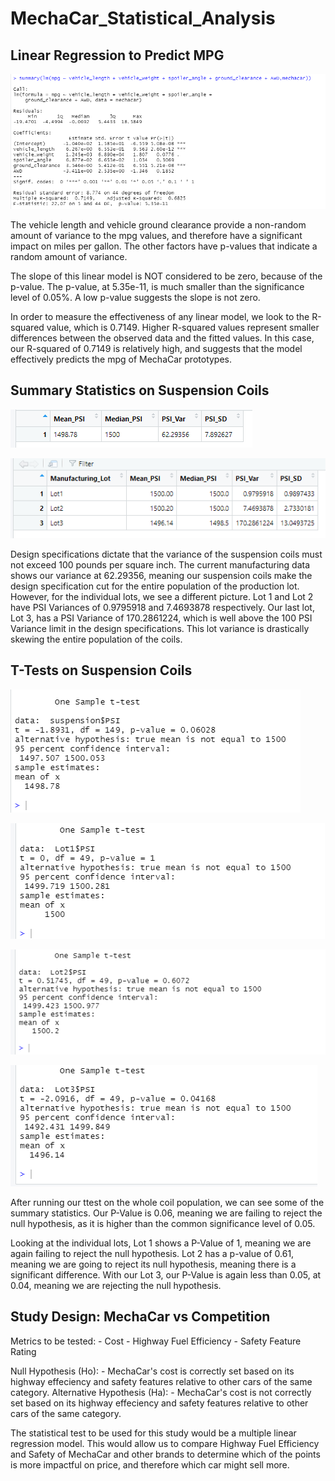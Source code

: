 # MechaCar_Statistical_Analysis

## Linear Regression to Predict MPG

![](Resources/mecha_deliv1.png)

The vehicle length and vehicle ground clearance provide a non-random amount of variance to the mpg values, and therefore have a significant impact on miles per gallon. The other factors have p-values that indicate a random amount of variance.

The slope of this linear model is NOT considered to be zero, because of the p-value. The p-value, at 5.35e-11, is much smaller than the significance level of 0.05%. A low p-value suggests the slope is not zero.

In order to measure the effectiveness of any linear model, we look to the R-squared value, which is 0.7149. Higher R-squared values represent smaller differences between the observed data and the fitted values. In this case, our R-squared of 0.7149 is relatively high, and suggests that the model effectively predicts the mpg of MechaCar prototypes. 

## Summary Statistics on Suspension Coils

![](Resources/total_summary.png)

![](Resources/lot_summary.png)

Design specifications dictate that the variance of the suspension coils must not exceed 100 pounds per square inch. The current manufacturing data shows our variance at 62.29356, meaning our suspension coils make the design specification cut for the entire population of the production lot. However, for the individual lots, we see a different picture. Lot 1 and Lot 2 have PSI Variances of 0.9795918 and 7.4693878 respectively. Our last lot, Lot 3, has a PSI Variance of 170.2861224, which is well above the 100 PSI Variance limit in the design specifications. This lot variance is drastically skewing the entire population of the coils. 

## T-Tests on Suspension Coils

![](Resources/totalpop_ttest.png)

![](Resources/lot1_ttest.png)

![](Resources/lot2_ttest.png)

![](Resources/lot3_ttest.png)

After running our ttest on the whole coil population, we can see some of the summary statistics. Our P-Value is 0.06, meaning we are failing to reject the null hypothesis, as it is higher than the common significance level of 0.05. 

Looking at the individual lots, Lot 1 shows a P-Value of 1, meaning we are again failing to reject the null hypothesis. Lot 2 has a p-value of 0.61, meaning we are going to reject its null hypothesis, meaning there is a significant difference. With our Lot 3, our P-Value is again less than 0.05, at 0.04, meaning we are rejecting the null hypothesis. 

## Study Design: MechaCar vs Competition

Metrics to be tested:
    - Cost
    - Highway Fuel Efficiency
    - Safety Feature Rating

Null Hypothesis (Ho):
    - MechaCar's cost is correctly set based on its highway effeciency and safety features relative to other cars of the same category. 
Alternative Hypothesis (Ha): 
    - MechaCar's cost is not correctly set based on its highway effeciency and safety features relative to other cars of the same category.

The statistical test to be used for this study would be a multiple linear regression model. This would allow us to compare Highway Fuel Efficiency and Safety of MechaCar and other brands to determine which of the points is more impactful on price, and therefore which car might sell more.